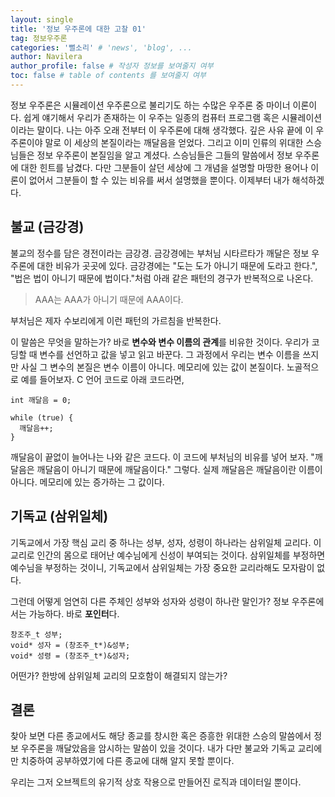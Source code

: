 ```yaml
---
layout: single
title: '정보 우주론에 대한 고찰 01'
tag: 정보우주론
categories: '뻘소리' # 'news', 'blog', ...
author: Navilera
author_profile: false # 작성자 정보를 보여줄지 여부
toc: false # table of contents 를 보여줄지 여부
---
```

정보 우주론은 시뮬레이션 우주론으로 불리기도 하는 수많은 우주론 중 마이너 이론이다. 쉽게 얘기해서 우리가 존재하는 이 우주는 일종의 컴퓨터 프로그램 혹은 시뮬레이션이라는 말이다. 나는 아주 오래 전부터 이 우주론에 대해 생각했다. 깊은 사유 끝에 이 우주론이야 말로 이 세상의 본질이라는 깨달음을 얻었다. 그리고 이미 인류의 위대한 스승님들은 정보 우주론이 본질임을 알고 계셨다. 스승님들은 그들의 말씀에서 정보 우주론에 대한 힌트를 남겼다. 다만 그분들이 살던 세상에 그 개념을 설명할 마땅한 용어나 이론이 없어서 그분들이 할 수 있는 비유를 써서 설명했을 뿐이다. 이제부터 내가 해석하겠다.

## 불교 (금강경)

불교의 정수를 담은 경전이라는 금강경. 금강경에는 부처님 시타르타가 깨달은 정보 우주론에 대한 비유가 곳곳에 있다. 금강경에는 "도는 도가 아니기 때문에 도라고 한다.", "법은 법이 아니기 때문에 법이다."처럼 아래 같은 패턴의 경구가 반복적으로 나온다.

> AAA는 AAA가 아니기 때문에 AAA이다.

부처님은 제자 수보리에게 이런 패턴의 가르침을 반복한다.

이 말씀은 무엇을 말하는가? 바로 **변수와 변수 이름의 관계**를 비유한 것이다. 우리가 코딩할 때 변수를 선언하고 값을 넣고 읽고 바꾼다. 그 과정에서 우리는 변수 이름을 쓰지만 사실 그 변수의 본질은 변수 이름이 아니다. 메모리에 있는 값이 본질이다. 노골적으로 예를 들어보자. C 언어 코드로 아래 코드라면,

```
int 깨달음 = 0;

while (true) {
  깨달음++;
}
```

깨달음이 끝없이 늘어나는 나와 같은 코드다. 이 코드에 부처님의 비유를 넣어 보자. "깨달음은 깨달음이 아니기 때문에 깨달음이다." 그렇다. 실제 깨달음은 깨달음이란 이름이 아니다. 메모리에 있는 증가하는 그 값이다.

## 기독교 (삼위일체)

기독교에서 가장 핵심 교리 중 하나는 성부, 성자, 성령이 하나라는 삼위일체 교리다. 이 교리로 인간의 몸으로 태어난 예수님에게 신성이 부여되는 것이다. 삼위일체를 부정하면 예수님을 부정하는 것이니, 기독교에서 삼위일체는 가장 중요한 교리라해도 모자람이 없다.

그런데 어떻게 엄연히 다른 주체인 성부와 성자와 성령이 하나란 말인가? 정보 우주론에서는 가능하다. 바로 **포인터**다.

```
창조주_t 성부;
void* 성자 = (창조주_t*)&성부;
void* 성령 = (창조주_t*)&성자;
```

어떤가? 한방에 삼위일체 교리의 모호함이 해결되지 않는가?

## 결론

찾아 보면 다른 종교에서도 해당 종교를 창시한 혹은 증흥한 위대한 스승의 말씀에서 정보 우주론을 깨달았음을 암시하는 말씀이 있을 것이다. 내가 다만 불교와 기독교 교리에만 치중하여 공부하였기에 다른 종교에 대해 알지 못할 뿐이다.

우리는 그저 오브젝트의 유기적 상호 작용으로 만들어진 로직과 데이터일 뿐이다.

